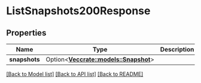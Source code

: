 # ListSnapshots200Response

## Properties

Name | Type | Description | Notes
------------ | ------------- | ------------- | -------------
**snapshots** | Option<[**Vec<crate::models::Snapshot>**](snapshot.md)> |  | [optional]

[[Back to Model list]](../README.md#documentation-for-models) [[Back to API list]](../README.md#documentation-for-api-endpoints) [[Back to README]](../README.md)


